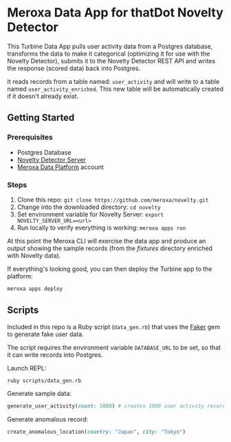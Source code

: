 # Meroxa Data App for thatDot Novelty Detector

This Turbine Data App pulls user activity data from a Postgres database, transforms the data to make it categorical (optimizing it for use with the Novelty Detector), submits it to the Novelty Detector REST API and writes the response (scored data) back into Postgres.

It reads records from a table named: `user_activity` and will write to a table named `user_activity_enriched`. This new table will be automatically created if it doesn't already exist.

## Getting Started

### Prerequisites

* Postgres Database
* [Novelty Detector Server](https://www.thatdot.com/product/novelty-detector)
* [Meroxa Data Platform](https://meroxa.com) account

### Steps

1. Clone this repo: `git clone https://github.com/meroxa/novelty.git`
1. Change into the downloaded directory: `cd novelty`
1. Set environment variable for Novelty Server: `export NOVELTY_SERVER_URL=<url>`
1. Run locally to verify everything is working: `meroxa apps run`

At this point the Meroxa CLI will exercise the data app and produce an output showing the sample records (from the _fixtures_ directory enriched with Novelty data).

If everything's looking good, you can then deploy the Turbine app to the platform:
```bash
meroxa apps deploy
```

## Scripts

Included in this repo is a Ruby script (`data_gen.rb`) that uses the [Faker](https://github.com/faker-ruby/faker) gem to generate fake user data.

The script requires the environment variable `DATABASE_URL` to be set, so that it can write records into Postgres.

Launch REPL:
```bash
ruby scripts/data_gen.rb
```

Generate sample data:
```ruby
generate_user_activity(count: 1000) # creates 1000 user activity records
```

Generate anomalous record:
```ruby
create_anomalous_location(country: "Japan", city: "Tokyo")
```
